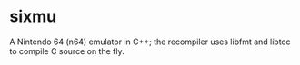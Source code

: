 # sixmu
A Nintendo 64 (n64) emulator in C++; the recompiler uses libfmt and libtcc to compile C source on the fly.
